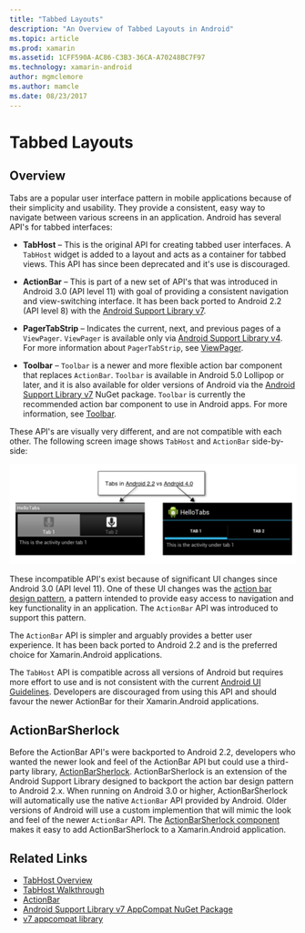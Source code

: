 ```yaml
---
title: "Tabbed Layouts"
description: "An Overview of Tabbed Layouts in Android"
ms.topic: article
ms.prod: xamarin
ms.assetid: 1CFF590A-AC86-C3B3-36CA-A70248BC7F97
ms.technology: xamarin-android
author: mgmclemore
ms.author: mamcle
ms.date: 08/23/2017
---
```


# Tabbed Layouts

<a name="Overview" />

## Overview

Tabs are a popular user interface pattern in mobile applications 
because of their simplicity and usability. They provide a consistent, 
easy way to navigate between various screens in an application. Android 
has several API's for tabbed interfaces: 

-   **TabHost** &ndash; This is the original API for creating tabbed user 
    interfaces. A `TabHost` widget is added to a layout and acts as a 
    container for tabbed views. This API has since been deprecated and 
    it's use is discouraged. 

-   **ActionBar** &ndash; This is part of a new set of API's that was 
    introduced in Android 3.0 (API level 11) with goal of providing a 
    consistent navigation and view-switching interface. It has been 
    back ported to Android 2.2 (API level 8) with the 
    [Android Support Library v7](https://www.nuget.org/packages/Xamarin.Android.Support.v7.AppCompat/). 

-   **PagerTabStrip** &ndash; Indicates the current, next, and previous pages 
    of a `ViewPager`. `ViewPager` is available only via 
    [Android Support Library v4](https://www.nuget.org/packages/Xamarin.Android.Support.v4/).
     For more information about `PagerTabStrip`, see 
    [ViewPager](~/android/user-interface/controls/view-pager/index.md).

-   **Toolbar** &ndash; `Toolbar` is a newer and more flexible action 
    bar component that replaces `ActionBar`. `Toolbar` is available in
    Android 5.0 Lollipop or later, and it is also available for older versions of Android via the 
    [Android Support Library v7](https://www.nuget.org/packages/Xamarin.Android.Support.v7.AppCompat/) NuGet package. 
    `Toolbar` is currently the recommended action bar component to use in Android apps.
    For more information, see [Toolbar](~/android/user-interface/controls/tool-bar/index.md). 


These API's are visually very different, and are not compatible with 
each other. The following screen image shows `TabHost` and `ActionBar` 
side-by-side: 

![Screenshots of TabHost on the left and ActionBar on the right](images/image01.png)

These incompatible API's exist because of significant UI changes 
since Android 3.0 (API level 11). One of these UI changes was the 
[action bar design pattern](http://www.androidpatterns.com/uap_pattern/action-bar), 
a pattern intended to provide easy access to navigation and key 
functionality in an application. The `ActionBar` API was introduced to 
support this pattern. 

The `ActionBar` API is simpler and arguably provides a better user 
experience. It has been back ported to Android 2.2 and is the preferred 
choice for Xamarin.Android applications. 

The `TabHost` API is compatible across all versions of Android but 
requires more effort to use and is not consistent with the current 
[Android UI Guidelines](http://developer.android.com/design/index.html). 
Developers are discouraged from using this API and should favour the newer 
ActionBar for their Xamarin.Android applications. 


<a name="Introducing_ActionBarSherlock" />

## ActionBarSherlock

Before the ActionBar API's were backported to Android 2.2, developers 
who wanted the newer look and feel of the ActionBar API but could use a 
third-party library, 
[ActionBarSherlock](http://actionbarsherlock.com). ActionBarSherlock is 
an extension of the Android Support Library designed to backport the 
action bar design pattern to Android 2.x. When running on Android 3.0 
or higher, ActionBarSherlock will automatically use the native 
`ActionBar` API provided by Android. Older versions of Android will use 
a custom implemention that will mimic the look and feel of the newer 
`ActionBar` API. The 
[ActionBarSherlock component](https://www.nuget.org/packages/xamstore-XamarinActionBarSherlock/) 
makes it easy to add ActionBarSherlock to a Xamarin.Android 
application. 



## Related Links

- [TabHost Overview](tab-host.md)
- [TabHost Walkthrough](~/android/user-interface/layouts/tab-layout/creating-a-tabbed-ui.md)
- [ActionBar](http://developer.android.com/guide/topics/ui/actionbar.html)
- [Android Support Library v7 AppCompat NuGet Package](https://www.nuget.org/packages/Xamarin.Android.Support.v7.AppCompat/)
- [v7 appcompat library](http://developer.android.com/tools/support-library/features.html#v7-appcompat)
